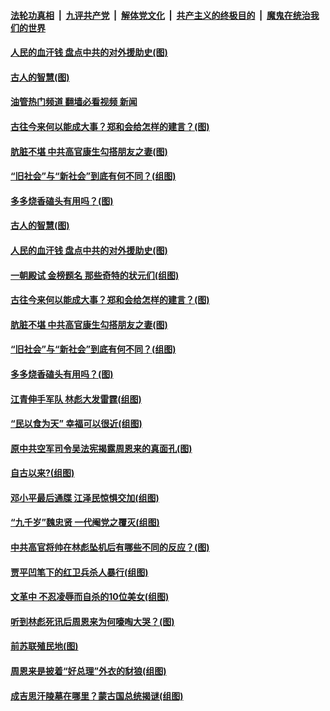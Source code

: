 ####  [法轮功真相](../../../../basic/blob/master/README.md?t=10191731) &nbsp;|&nbsp; [九评共产党](../../../../9ping.md/blob/master/README.md?t=10191731) &nbsp;|&nbsp; [解体党文化](../../../../jtdwh.md/blob/master/README.md?t=10191731)  &nbsp;|&nbsp; [共产主义的终极目的](../../../../gczydzjmd.md/blob/master/README.md?t=10191731) &nbsp;|&nbsp; [魔鬼在统治我们的世界](../../../../mgztzwmdsj.md/blob/master/README.md?t=10191731) 

#### [人民的血汗钱 盘点中共的对外援助史(图)](../pages/p6/1018996.md?t=10191731) 

#### [古人的智慧(图)](../pages/p6/1019488.md?t=10191731) 

#### [油管热门频道 翻墙必看视频 新闻](http://209.250.226.216:81/youtube.html?10191731)

#### [古往今来何以能成大事？郑和会给怎样的建言？(图)](../pages/p6/1019449.md?t=10191731) 

#### [肮脏不堪 中共高官康生勾搭朋友之妻(图)](../pages/p6/1018993.md?t=10191731) 

#### [“旧社会”与“新社会”到底有何不同？(组图)](../pages/p6/1019277.md?t=10191731) 

#### [多多烧香磕头有用吗？(图)](../pages/p6/1019365.md?t=10191731) 

#### [古人的智慧(图)](../pages/p6/1019488.md?t=10191731) 

#### [人民的血汗钱 盘点中共的对外援助史(图)](../pages/p6/1018996.md?t=10191731) 

#### [一朝殿试 金榜题名 那些奇特的状元们(组图)](../pages/p6/1008546.md?t=10191731) 

#### [古往今来何以能成大事？郑和会给怎样的建言？(图)](../pages/p6/1019449.md?t=10191731) 

#### [肮脏不堪 中共高官康生勾搭朋友之妻(图)](../pages/p6/1018993.md?t=10191731) 

#### [“旧社会”与“新社会”到底有何不同？(组图)](../pages/p6/1019277.md?t=10191731) 

#### [多多烧香磕头有用吗？(图)](../pages/p6/1019365.md?t=10191731) 

#### [江青伸手军队 林彪大发雷霆(组图)](../pages/p6/1019073.md?t=10191731) 

#### [“民以食为天” 幸福可以很近(组图)](../pages/p6/1018128.md?t=10191731) 

#### [原中共空军司令吴法宪揭露周恩来的真面孔(图)](../pages/p6/1018921.md?t=10191731) 

#### [自古以来?(组图)](../pages/p6/1019264.md?t=10191731) 

#### [邓小平最后通牒 江泽民惊惧交加(组图)](../pages/p6/1019178.md?t=10191731) 

#### [“九千岁”魏忠贤 一代阉党之覆灭(组图)](../pages/p6/1019219.md?t=10191731) 

#### [中共高官将帅在林彪坠机后有哪些不同的反应？(图)](../pages/p6/1018923.md?t=10191731) 

#### [贾平凹笔下的红卫兵杀人暴行(组图)](../pages/p6/1019143.md?t=10191731) 

#### [文革中 不忍凌辱而自杀的10位美女(组图)](../pages/p6/1019130.md?t=10191731) 

#### [听到林彪死讯后周恩来为何嚎啕大哭？(图)](../pages/p6/1018919.md?t=10191731) 

#### [前苏联殖民地(图)](../pages/p6/1019120.md?t=10191731) 

#### [周恩来是披着“好总理”外衣的豺狼(组图)](../pages/p6/1019044.md?t=10191731) 

#### [成吉思汗陵墓在哪里？蒙古国总统揭谜(组图)](../pages/p6/1019038.md?t=10191731) 

<img src='http://gfw-breaker.win/goodnews/indexes/p6.md' width='0px' height='0px'/>

